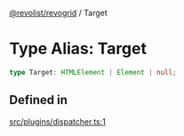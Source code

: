 [@revolist/revogrid](README.md) / Target

# Type Alias: Target

```ts
type Target: HTMLElement | Element | null;
```

## Defined in

[src/plugins/dispatcher.ts:1](https://github.com/revolist/revogrid/blob/74012ec30398bf39d0acc929bd7f7963856aba4e/src/plugins/dispatcher.ts#L1)
